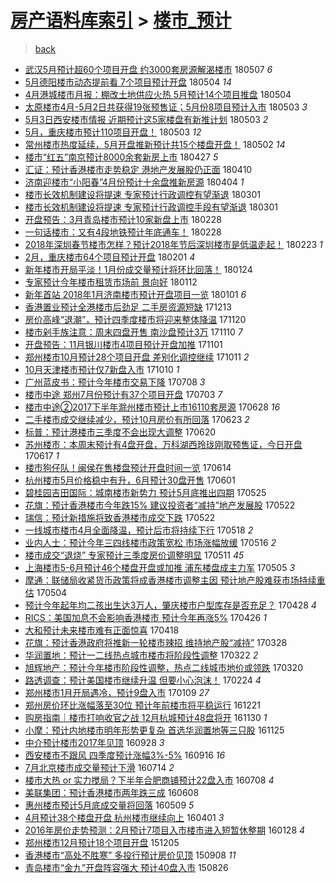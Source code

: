 [房产语料库索引](../../README.md)  > [楼市_预计](楼市_预计.md)
====
> [back](../README.md)

- [武汉5月预计超60个项目开盘 约3000套房源解渴楼市](http://jkwz.applinzi.com/ittc/7100294267958461446.html#%E6%AD%A6%E6%B1%895%E6%9C%88%E9%A2%84%E8%AE%A1%E8%B6%8560%E4%B8%AA%E9%A1%B9%E7%9B%AE%E5%BC%80%E7%9B%98+%E7%BA%A63000%E5%A5%97%E6%88%BF%E6%BA%90%E8%A7%A3%E6%B8%B4%E6%A5%BC%E5%B8%82) 180507 *6* 
- [5月德阳楼市动态提前看 7个项目预计开盘](http://jkwz.applinzi.com/ittc/7099209133322667014.html#5%E6%9C%88%E5%BE%B7%E9%98%B3%E6%A5%BC%E5%B8%82%E5%8A%A8%E6%80%81%E6%8F%90%E5%89%8D%E7%9C%8B+7%E4%B8%AA%E9%A1%B9%E7%9B%AE%E9%A2%84%E8%AE%A1%E5%BC%80%E7%9B%98) 180504 *14* 
- [4月港城楼市月报：棚改土地供应火热 5月预计14个项目推盘](http://jkwz.applinzi.com/ittc/7099187696255894534.html#4%E6%9C%88%E6%B8%AF%E5%9F%8E%E6%A5%BC%E5%B8%82%E6%9C%88%E6%8A%A5%EF%BC%9A%E6%A3%9A%E6%94%B9%E5%9C%9F%E5%9C%B0%E4%BE%9B%E5%BA%94%E7%81%AB%E7%83%AD+5%E6%9C%88%E9%A2%84%E8%AE%A114%E4%B8%AA%E9%A1%B9%E7%9B%AE%E6%8E%A8%E7%9B%98) 180504  
- [太原楼市4月-5月2日共获得19张预售证；5月份8项目预计入市](http://jkwz.applinzi.com/ittc/7098945501724673035.html#%E5%A4%AA%E5%8E%9F%E6%A5%BC%E5%B8%824%E6%9C%88-5%E6%9C%882%E6%97%A5%E5%85%B1%E8%8E%B7%E5%BE%9719%E5%BC%A0%E9%A2%84%E5%94%AE%E8%AF%81%EF%BC%9B5%E6%9C%88%E4%BB%BD8%E9%A1%B9%E7%9B%AE%E9%A2%84%E8%AE%A1%E5%85%A5%E5%B8%82) 180503 *3* 
- [5月3日西安楼市情报 近期预计这5家楼盘有新推计划](http://jkwz.applinzi.com/ittc/7098939323896562705.html#5%E6%9C%883%E6%97%A5%E8%A5%BF%E5%AE%89%E6%A5%BC%E5%B8%82%E6%83%85%E6%8A%A5+%E8%BF%91%E6%9C%9F%E9%A2%84%E8%AE%A1%E8%BF%995%E5%AE%B6%E6%A5%BC%E7%9B%98%E6%9C%89%E6%96%B0%E6%8E%A8%E8%AE%A1%E5%88%92) 180503 *2* 
- [5月，重庆楼市预计110项目开盘！](http://jkwz.applinzi.com/ittc/7098804020313588747.html#5%E6%9C%88%EF%BC%8C%E9%87%8D%E5%BA%86%E6%A5%BC%E5%B8%82%E9%A2%84%E8%AE%A1110%E9%A1%B9%E7%9B%AE%E5%BC%80%E7%9B%98%EF%BC%81) 180503 *12* 
- [常州楼市热度延续，5月开盘推新预计共15个楼盘开盘！](http://jkwz.applinzi.com/ittc/7098555608838177803.html#%E5%B8%B8%E5%B7%9E%E6%A5%BC%E5%B8%82%E7%83%AD%E5%BA%A6%E5%BB%B6%E7%BB%AD%EF%BC%8C5%E6%9C%88%E5%BC%80%E7%9B%98%E6%8E%A8%E6%96%B0%E9%A2%84%E8%AE%A1%E5%85%B115%E4%B8%AA%E6%A5%BC%E7%9B%98%E5%BC%80%E7%9B%98%EF%BC%81) 180502 *14* 
- [楼市“红五”南京预计8000余套新房上市](http://jkwz.applinzi.com/ittc/7096770524204237841.html#%E6%A5%BC%E5%B8%82%E2%80%9C%E7%BA%A2%E4%BA%94%E2%80%9D%E5%8D%97%E4%BA%AC%E9%A2%84%E8%AE%A18000%E4%BD%99%E5%A5%97%E6%96%B0%E6%88%BF%E4%B8%8A%E5%B8%82) 180427 *5* 
- [汇证：预计香港楼市走势稳定 港地产发展股仍正面](http://jkwz.applinzi.com/ittc/7090374535646020615.html#%E6%B1%87%E8%AF%81%EF%BC%9A%E9%A2%84%E8%AE%A1%E9%A6%99%E6%B8%AF%E6%A5%BC%E5%B8%82%E8%B5%B0%E5%8A%BF%E7%A8%B3%E5%AE%9A+%E6%B8%AF%E5%9C%B0%E4%BA%A7%E5%8F%91%E5%B1%95%E8%82%A1%E4%BB%8D%E6%AD%A3%E9%9D%A2) 180410  
- [济南迎楼市“小阳春”4月份预计十余盘推新房源](http://jkwz.applinzi.com/ittc/7088090349040043018.html#%E6%B5%8E%E5%8D%97%E8%BF%8E%E6%A5%BC%E5%B8%82%E2%80%9C%E5%B0%8F%E9%98%B3%E6%98%A5%E2%80%9D4%E6%9C%88%E4%BB%BD%E9%A2%84%E8%AE%A1%E5%8D%81%E4%BD%99%E7%9B%98%E6%8E%A8%E6%96%B0%E6%88%BF%E6%BA%90) 180404 *1* 
- [楼市长效机制建设将提速 专家预计行政调控有望渐退](http://jkwz.applinzi.com/ittc/7075527902785700874.html#%E6%A5%BC%E5%B8%82%E9%95%BF%E6%95%88%E6%9C%BA%E5%88%B6%E5%BB%BA%E8%AE%BE%E5%B0%86%E6%8F%90%E9%80%9F+%E4%B8%93%E5%AE%B6%E9%A2%84%E8%AE%A1%E8%A1%8C%E6%94%BF%E8%B0%83%E6%8E%A7%E6%9C%89%E6%9C%9B%E6%B8%90%E9%80%80) 180301  
- [楼市长效机制建设将提速 专家预计行政调控手段有望渐退](http://jkwz.applinzi.com/ittc/7075426505910125585.html#%E6%A5%BC%E5%B8%82%E9%95%BF%E6%95%88%E6%9C%BA%E5%88%B6%E5%BB%BA%E8%AE%BE%E5%B0%86%E6%8F%90%E9%80%9F+%E4%B8%93%E5%AE%B6%E9%A2%84%E8%AE%A1%E8%A1%8C%E6%94%BF%E8%B0%83%E6%8E%A7%E6%89%8B%E6%AE%B5%E6%9C%89%E6%9C%9B%E6%B8%90%E9%80%80) 180301  
- [开盘预告：3月青岛楼市预计10家新盘上市](http://jkwz.applinzi.com/ittc/7075198266507789329.html#%E5%BC%80%E7%9B%98%E9%A2%84%E5%91%8A%EF%BC%9A3%E6%9C%88%E9%9D%92%E5%B2%9B%E6%A5%BC%E5%B8%82%E9%A2%84%E8%AE%A110%E5%AE%B6%E6%96%B0%E7%9B%98%E4%B8%8A%E5%B8%82) 180228  
- [一句话楼市：又有4段地铁预计年底通车！](http://jkwz.applinzi.com/ittc/7074962737409295366.html#%E4%B8%80%E5%8F%A5%E8%AF%9D%E6%A5%BC%E5%B8%82%EF%BC%9A%E5%8F%88%E6%9C%894%E6%AE%B5%E5%9C%B0%E9%93%81%E9%A2%84%E8%AE%A1%E5%B9%B4%E5%BA%95%E9%80%9A%E8%BD%A6%EF%BC%81) 180228  
- [2018年深圳春节楼市怎样？预计2018年节后深圳楼市是低温走起！](http://jkwz.applinzi.com/ittc/7073209757727196176.html#2018%E5%B9%B4%E6%B7%B1%E5%9C%B3%E6%98%A5%E8%8A%82%E6%A5%BC%E5%B8%82%E6%80%8E%E6%A0%B7%EF%BC%9F%E9%A2%84%E8%AE%A12018%E5%B9%B4%E8%8A%82%E5%90%8E%E6%B7%B1%E5%9C%B3%E6%A5%BC%E5%B8%82%E6%98%AF%E4%BD%8E%E6%B8%A9%E8%B5%B0%E8%B5%B7%EF%BC%81) 180223 *1* 
- [2月，重庆楼市64个项目预计开盘](http://jkwz.applinzi.com/ittc/7065058811989984262.html#2%E6%9C%88%EF%BC%8C%E9%87%8D%E5%BA%86%E6%A5%BC%E5%B8%8264%E4%B8%AA%E9%A1%B9%E7%9B%AE%E9%A2%84%E8%AE%A1%E5%BC%80%E7%9B%98) 180201 *4* 
- [新年楼市开局平淡！1月份成交量预计将环比回落！](http://jkwz.applinzi.com/ittc/7062115883973870602.html#%E6%96%B0%E5%B9%B4%E6%A5%BC%E5%B8%82%E5%BC%80%E5%B1%80%E5%B9%B3%E6%B7%A1%EF%BC%811%E6%9C%88%E4%BB%BD%E6%88%90%E4%BA%A4%E9%87%8F%E9%A2%84%E8%AE%A1%E5%B0%86%E7%8E%AF%E6%AF%94%E5%9B%9E%E8%90%BD%EF%BC%81) 180124  
- [专家预计今年楼市租赁市场前 景向好](http://jkwz.applinzi.com/ittc/7057628385818182673.html#%E4%B8%93%E5%AE%B6%E9%A2%84%E8%AE%A1%E4%BB%8A%E5%B9%B4%E6%A5%BC%E5%B8%82%E7%A7%9F%E8%B5%81%E5%B8%82%E5%9C%BA%E5%89%8D+%E6%99%AF%E5%90%91%E5%A5%BD) 180112  
- [新年首站 2018年1月济南楼市预计开盘项目一览](http://jkwz.applinzi.com/ittc/7053527911875740688.html#%E6%96%B0%E5%B9%B4%E9%A6%96%E7%AB%99+2018%E5%B9%B41%E6%9C%88%E6%B5%8E%E5%8D%97%E6%A5%BC%E5%B8%82%E9%A2%84%E8%AE%A1%E5%BC%80%E7%9B%98%E9%A1%B9%E7%9B%AE%E4%B8%80%E8%A7%88) 180101 *6* 
- [香港置业预计全港楼市后劲足 二手房资源短缺](http://jkwz.applinzi.com/ittc/7046458531815883793.html#%E9%A6%99%E6%B8%AF%E7%BD%AE%E4%B8%9A%E9%A2%84%E8%AE%A1%E5%85%A8%E6%B8%AF%E6%A5%BC%E5%B8%82%E5%90%8E%E5%8A%B2%E8%B6%B3+%E4%BA%8C%E6%89%8B%E6%88%BF%E8%B5%84%E6%BA%90%E7%9F%AD%E7%BC%BA) 171213  
- [房价高峰“退潮”，预计四季度楼市将迎来整体降温](http://jkwz.applinzi.com/ittc/7038045750154511376.html#%E6%88%BF%E4%BB%B7%E9%AB%98%E5%B3%B0%E2%80%9C%E9%80%80%E6%BD%AE%E2%80%9D%EF%BC%8C%E9%A2%84%E8%AE%A1%E5%9B%9B%E5%AD%A3%E5%BA%A6%E6%A5%BC%E5%B8%82%E5%B0%86%E8%BF%8E%E6%9D%A5%E6%95%B4%E4%BD%93%E9%99%8D%E6%B8%A9) 171120  
- [楼市剁手族注意：周末四盘开售 南沙盘预计3万](http://jkwz.applinzi.com/ittc/7034387285787821072.html#%E6%A5%BC%E5%B8%82%E5%89%81%E6%89%8B%E6%97%8F%E6%B3%A8%E6%84%8F%EF%BC%9A%E5%91%A8%E6%9C%AB%E5%9B%9B%E7%9B%98%E5%BC%80%E5%94%AE+%E5%8D%97%E6%B2%99%E7%9B%98%E9%A2%84%E8%AE%A13%E4%B8%87) 171110 *7* 
- [开盘预告：11月银川楼市4项目预计开盘加推](http://jkwz.applinzi.com/ittc/7030865409140589584.html#%E5%BC%80%E7%9B%98%E9%A2%84%E5%91%8A%EF%BC%9A11%E6%9C%88%E9%93%B6%E5%B7%9D%E6%A5%BC%E5%B8%824%E9%A1%B9%E7%9B%AE%E9%A2%84%E8%AE%A1%E5%BC%80%E7%9B%98%E5%8A%A0%E6%8E%A8) 171101  
- [郑州楼市10月预计28个项目开盘 差别化调控继续](http://jkwz.applinzi.com/ittc/7023112426931880977.html#%E9%83%91%E5%B7%9E%E6%A5%BC%E5%B8%8210%E6%9C%88%E9%A2%84%E8%AE%A128%E4%B8%AA%E9%A1%B9%E7%9B%AE%E5%BC%80%E7%9B%98+%E5%B7%AE%E5%88%AB%E5%8C%96%E8%B0%83%E6%8E%A7%E7%BB%A7%E7%BB%AD) 171011 *2* 
- [10月天津楼市预计仅7新盘入市](http://jkwz.applinzi.com/ittc/7022736474364183568.html#10%E6%9C%88%E5%A4%A9%E6%B4%A5%E6%A5%BC%E5%B8%82%E9%A2%84%E8%AE%A1%E4%BB%857%E6%96%B0%E7%9B%98%E5%85%A5%E5%B8%82) 171010 *1* 
- [广州蓝皮书：预计今年楼市交易下降](http://jkwz.applinzi.com/ittc/6987805292589745169.html#%E5%B9%BF%E5%B7%9E%E8%93%9D%E7%9A%AE%E4%B9%A6%EF%BC%9A%E9%A2%84%E8%AE%A1%E4%BB%8A%E5%B9%B4%E6%A5%BC%E5%B8%82%E4%BA%A4%E6%98%93%E4%B8%8B%E9%99%8D) 170708 *3* 
- [楼市中途 郑州7月份预计有37个项目开盘](http://jkwz.applinzi.com/ittc/6986106266223903748.html#%E6%A5%BC%E5%B8%82%E4%B8%AD%E9%80%94+%E9%83%91%E5%B7%9E7%E6%9C%88%E4%BB%BD%E9%A2%84%E8%AE%A1%E6%9C%8937%E4%B8%AA%E9%A1%B9%E7%9B%AE%E5%BC%80%E7%9B%98) 170703 *7* 
- [楼市中途②2017下半年滁州楼市预计上市16110套房源](http://jkwz.applinzi.com/ittc/6984140957417997317.html#%E6%A5%BC%E5%B8%82%E4%B8%AD%E9%80%94%E2%91%A12017%E4%B8%8B%E5%8D%8A%E5%B9%B4%E6%BB%81%E5%B7%9E%E6%A5%BC%E5%B8%82%E9%A2%84%E8%AE%A1%E4%B8%8A%E5%B8%8216110%E5%A5%97%E6%88%BF%E6%BA%90) 170628 *16* 
- [二手楼市成交继续减少，预计10月房价有所回落](http://jkwz.applinzi.com/ittc/6982351680594002949.html#%E4%BA%8C%E6%89%8B%E6%A5%BC%E5%B8%82%E6%88%90%E4%BA%A4%E7%BB%A7%E7%BB%AD%E5%87%8F%E5%B0%91%EF%BC%8C%E9%A2%84%E8%AE%A110%E6%9C%88%E6%88%BF%E4%BB%B7%E6%9C%89%E6%89%80%E5%9B%9E%E8%90%BD) 170623 *2* 
- [标普：预计港楼市三季度不会出现大调整](http://jkwz.applinzi.com/ittc/6981243055758640132.html#%E6%A0%87%E6%99%AE%EF%BC%9A%E9%A2%84%E8%AE%A1%E6%B8%AF%E6%A5%BC%E5%B8%82%E4%B8%89%E5%AD%A3%E5%BA%A6%E4%B8%8D%E4%BC%9A%E5%87%BA%E7%8E%B0%E5%A4%A7%E8%B0%83%E6%95%B4) 170620  
- [苏州楼市：本周末预计有4盘开盘，万科湖西玲珑刚取预售证，今日开盘](http://jkwz.applinzi.com/ittc/6980169852277752837.html#%E8%8B%8F%E5%B7%9E%E6%A5%BC%E5%B8%82%EF%BC%9A%E6%9C%AC%E5%91%A8%E6%9C%AB%E9%A2%84%E8%AE%A1%E6%9C%894%E7%9B%98%E5%BC%80%E7%9B%98%EF%BC%8C%E4%B8%87%E7%A7%91%E6%B9%96%E8%A5%BF%E7%8E%B2%E7%8F%91%E5%88%9A%E5%8F%96%E9%A2%84%E5%94%AE%E8%AF%81%EF%BC%8C%E4%BB%8A%E6%97%A5%E5%BC%80%E7%9B%98) 170617 *1* 
- [楼市狗仔队！闽侯在售楼盘预计开盘时间一览](http://jkwz.applinzi.com/ittc/6978983540325614597.html#%E6%A5%BC%E5%B8%82%E7%8B%97%E4%BB%94%E9%98%9F%EF%BC%81%E9%97%BD%E4%BE%AF%E5%9C%A8%E5%94%AE%E6%A5%BC%E7%9B%98%E9%A2%84%E8%AE%A1%E5%BC%80%E7%9B%98%E6%97%B6%E9%97%B4%E4%B8%80%E8%A7%88) 170614  
- [杭州楼市5月价格稳中有升，6月预计30盘开售](http://jkwz.applinzi.com/ittc/6974149245526344709.html#%E6%9D%AD%E5%B7%9E%E6%A5%BC%E5%B8%825%E6%9C%88%E4%BB%B7%E6%A0%BC%E7%A8%B3%E4%B8%AD%E6%9C%89%E5%8D%87%EF%BC%8C6%E6%9C%88%E9%A2%84%E8%AE%A130%E7%9B%98%E5%BC%80%E5%94%AE) 170601  
- [碧桂园吉田国际：城南楼市新势力 预计5月底推出四期](http://jkwz.applinzi.com/ittc/6971625919360795652.html#%E7%A2%A7%E6%A1%82%E5%9B%AD%E5%90%89%E7%94%B0%E5%9B%BD%E9%99%85%EF%BC%9A%E5%9F%8E%E5%8D%97%E6%A5%BC%E5%B8%82%E6%96%B0%E5%8A%BF%E5%8A%9B+%E9%A2%84%E8%AE%A15%E6%9C%88%E5%BA%95%E6%8E%A8%E5%87%BA%E5%9B%9B%E6%9C%9F) 170525  
- [花旗：预计香港楼市今年跌15% 建议投资者“减持”地产发展股](http://jkwz.applinzi.com/ittc/6970510897230382085.html#%E8%8A%B1%E6%97%97%EF%BC%9A%E9%A2%84%E8%AE%A1%E9%A6%99%E6%B8%AF%E6%A5%BC%E5%B8%82%E4%BB%8A%E5%B9%B4%E8%B7%8C15%25+%E5%BB%BA%E8%AE%AE%E6%8A%95%E8%B5%84%E8%80%85%E2%80%9C%E5%87%8F%E6%8C%81%E2%80%9D%E5%9C%B0%E4%BA%A7%E5%8F%91%E5%B1%95%E8%82%A1) 170522  
- [瑞信：预计新措施将致香港楼市成交下跌](http://jkwz.applinzi.com/ittc/6970443771392033797.html#%E7%91%9E%E4%BF%A1%EF%BC%9A%E9%A2%84%E8%AE%A1%E6%96%B0%E6%8E%AA%E6%96%BD%E5%B0%86%E8%87%B4%E9%A6%99%E6%B8%AF%E6%A5%BC%E5%B8%82%E6%88%90%E4%BA%A4%E4%B8%8B%E8%B7%8C) 170522  
- [一线城市楼市4月全面降温，预计后市将持续下行](http://jkwz.applinzi.com/ittc/6968990954252928004.html#%E4%B8%80%E7%BA%BF%E5%9F%8E%E5%B8%82%E6%A5%BC%E5%B8%824%E6%9C%88%E5%85%A8%E9%9D%A2%E9%99%8D%E6%B8%A9%EF%BC%8C%E9%A2%84%E8%AE%A1%E5%90%8E%E5%B8%82%E5%B0%86%E6%8C%81%E7%BB%AD%E4%B8%8B%E8%A1%8C) 170518 *2* 
- [业内人士：预计今年三四线楼市政策宽松 市场涨幅放缓](http://jkwz.applinzi.com/ittc/6968171086620394500.html#%E4%B8%9A%E5%86%85%E4%BA%BA%E5%A3%AB%EF%BC%9A%E9%A2%84%E8%AE%A1%E4%BB%8A%E5%B9%B4%E4%B8%89%E5%9B%9B%E7%BA%BF%E6%A5%BC%E5%B8%82%E6%94%BF%E7%AD%96%E5%AE%BD%E6%9D%BE+%E5%B8%82%E5%9C%BA%E6%B6%A8%E5%B9%85%E6%94%BE%E7%BC%93) 170516 *2* 
- [楼市成交“退烧” 专家预计三季度房价调整明显](http://jkwz.applinzi.com/ittc/6966281786823803908.html#%E6%A5%BC%E5%B8%82%E6%88%90%E4%BA%A4%E2%80%9C%E9%80%80%E7%83%A7%E2%80%9D+%E4%B8%93%E5%AE%B6%E9%A2%84%E8%AE%A1%E4%B8%89%E5%AD%A3%E5%BA%A6%E6%88%BF%E4%BB%B7%E8%B0%83%E6%95%B4%E6%98%8E%E6%98%BE) 170511 *45* 
- [上海楼市5-6月预计46个楼盘开盘或加推 浦东楼盘成主力军](http://jkwz.applinzi.com/ittc/6964124467734250500.html#%E4%B8%8A%E6%B5%B7%E6%A5%BC%E5%B8%825-6%E6%9C%88%E9%A2%84%E8%AE%A146%E4%B8%AA%E6%A5%BC%E7%9B%98%E5%BC%80%E7%9B%98%E6%88%96%E5%8A%A0%E6%8E%A8+%E6%B5%A6%E4%B8%9C%E6%A5%BC%E7%9B%98%E6%88%90%E4%B8%BB%E5%8A%9B%E5%86%9B) 170505 *3* 
- [摩通：联储局收紧货币政策将成香港楼市调整主因 预计地产股难获市场持续重估](http://jkwz.applinzi.com/ittc/6963793837276267524.html#%E6%91%A9%E9%80%9A%EF%BC%9A%E8%81%94%E5%82%A8%E5%B1%80%E6%94%B6%E7%B4%A7%E8%B4%A7%E5%B8%81%E6%94%BF%E7%AD%96%E5%B0%86%E6%88%90%E9%A6%99%E6%B8%AF%E6%A5%BC%E5%B8%82%E8%B0%83%E6%95%B4%E4%B8%BB%E5%9B%A0+%E9%A2%84%E8%AE%A1%E5%9C%B0%E4%BA%A7%E8%82%A1%E9%9A%BE%E8%8E%B7%E5%B8%82%E5%9C%BA%E6%8C%81%E7%BB%AD%E9%87%8D%E4%BC%B0) 170504  
- [预计今年起年均二孩出生达3万人，肇庆楼市户型库存是否充足？](http://jkwz.applinzi.com/ittc/6961501439829476357.html#%E9%A2%84%E8%AE%A1%E4%BB%8A%E5%B9%B4%E8%B5%B7%E5%B9%B4%E5%9D%87%E4%BA%8C%E5%AD%A9%E5%87%BA%E7%94%9F%E8%BE%BE3%E4%B8%87%E4%BA%BA%EF%BC%8C%E8%82%87%E5%BA%86%E6%A5%BC%E5%B8%82%E6%88%B7%E5%9E%8B%E5%BA%93%E5%AD%98%E6%98%AF%E5%90%A6%E5%85%85%E8%B6%B3%EF%BC%9F) 170428 *4* 
- [RICS：美国加息不会影响香港楼市 预计今年再涨5%](http://jkwz.applinzi.com/ittc/6960882352761865221.html#RICS%EF%BC%9A%E7%BE%8E%E5%9B%BD%E5%8A%A0%E6%81%AF%E4%B8%8D%E4%BC%9A%E5%BD%B1%E5%93%8D%E9%A6%99%E6%B8%AF%E6%A5%BC%E5%B8%82+%E9%A2%84%E8%AE%A1%E4%BB%8A%E5%B9%B4%E5%86%8D%E6%B6%A85%25) 170426 *1* 
- [大和预计未来楼市难有正面惊喜](http://jkwz.applinzi.com/ittc/6957836688649880581.html#%E5%A4%A7%E5%92%8C%E9%A2%84%E8%AE%A1%E6%9C%AA%E6%9D%A5%E6%A5%BC%E5%B8%82%E9%9A%BE%E6%9C%89%E6%AD%A3%E9%9D%A2%E6%83%8A%E5%96%9C) 170418  
- [花旗：预计香港政府将推新一轮楼市辣招 维持地产股“减持”](http://jkwz.applinzi.com/ittc/6950091348844741636.html#%E8%8A%B1%E6%97%97%EF%BC%9A%E9%A2%84%E8%AE%A1%E9%A6%99%E6%B8%AF%E6%94%BF%E5%BA%9C%E5%B0%86%E6%8E%A8%E6%96%B0%E4%B8%80%E8%BD%AE%E6%A5%BC%E5%B8%82%E8%BE%A3%E6%8B%9B+%E7%BB%B4%E6%8C%81%E5%9C%B0%E4%BA%A7%E8%82%A1%E2%80%9C%E5%87%8F%E6%8C%81%E2%80%9D) 170328  
- [华润置地：预计一二线热点城市楼市将阶段性调整](http://jkwz.applinzi.com/ittc/6947971767153984517.html#%E5%8D%8E%E6%B6%A6%E7%BD%AE%E5%9C%B0%EF%BC%9A%E9%A2%84%E8%AE%A1%E4%B8%80%E4%BA%8C%E7%BA%BF%E7%83%AD%E7%82%B9%E5%9F%8E%E5%B8%82%E6%A5%BC%E5%B8%82%E5%B0%86%E9%98%B6%E6%AE%B5%E6%80%A7%E8%B0%83%E6%95%B4) 170322 *2* 
- [旭辉地产：预计今年楼市阶段性调整，热点二线城市地价或领跌](http://jkwz.applinzi.com/ittc/6947226698302096389.html#%E6%97%AD%E8%BE%89%E5%9C%B0%E4%BA%A7%EF%BC%9A%E9%A2%84%E8%AE%A1%E4%BB%8A%E5%B9%B4%E6%A5%BC%E5%B8%82%E9%98%B6%E6%AE%B5%E6%80%A7%E8%B0%83%E6%95%B4%EF%BC%8C%E7%83%AD%E7%82%B9%E4%BA%8C%E7%BA%BF%E5%9F%8E%E5%B8%82%E5%9C%B0%E4%BB%B7%E6%88%96%E9%A2%86%E8%B7%8C) 170320  
- [路透调查：预计美国楼市继续升温 但要小心泡沫！](http://jkwz.applinzi.com/ittc/6938301210166821893.html#%E8%B7%AF%E9%80%8F%E8%B0%83%E6%9F%A5%EF%BC%9A%E9%A2%84%E8%AE%A1%E7%BE%8E%E5%9B%BD%E6%A5%BC%E5%B8%82%E7%BB%A7%E7%BB%AD%E5%8D%87%E6%B8%A9+%E4%BD%86%E8%A6%81%E5%B0%8F%E5%BF%83%E6%B3%A1%E6%B2%AB%EF%BC%81) 170224 *4* 
- [郑州楼市1月开局遇冷，预计9盘入市](http://jkwz.applinzi.com/ittc/6921065915805598725.html#%E9%83%91%E5%B7%9E%E6%A5%BC%E5%B8%821%E6%9C%88%E5%BC%80%E5%B1%80%E9%81%87%E5%86%B7%EF%BC%8C%E9%A2%84%E8%AE%A19%E7%9B%98%E5%85%A5%E5%B8%82) 170109 *27* 
- [郑州房价环比涨幅落至30位 预计年前楼市将平稳运行](http://jkwz.applinzi.com/ittc/6914036299832230916.html#%E9%83%91%E5%B7%9E%E6%88%BF%E4%BB%B7%E7%8E%AF%E6%AF%94%E6%B6%A8%E5%B9%85%E8%90%BD%E8%87%B330%E4%BD%8D+%E9%A2%84%E8%AE%A1%E5%B9%B4%E5%89%8D%E6%A5%BC%E5%B8%82%E5%B0%86%E5%B9%B3%E7%A8%B3%E8%BF%90%E8%A1%8C) 161221  
- [购房指南｜楼市打响收官之战 12月杭城预计48盘将开](http://jkwz.applinzi.com/ittc/6906283868805399557.html#%E8%B4%AD%E6%88%BF%E6%8C%87%E5%8D%97%EF%BD%9C%E6%A5%BC%E5%B8%82%E6%89%93%E5%93%8D%E6%94%B6%E5%AE%98%E4%B9%8B%E6%88%98+12%E6%9C%88%E6%9D%AD%E5%9F%8E%E9%A2%84%E8%AE%A148%E7%9B%98%E5%B0%86%E5%BC%80) 161130 *1* 
- [小摩：预计内地楼市明年形势更复杂 首选华润置地等三只股](http://jkwz.applinzi.com/ittc/6904435096928388100.html#%E5%B0%8F%E6%91%A9%EF%BC%9A%E9%A2%84%E8%AE%A1%E5%86%85%E5%9C%B0%E6%A5%BC%E5%B8%82%E6%98%8E%E5%B9%B4%E5%BD%A2%E5%8A%BF%E6%9B%B4%E5%A4%8D%E6%9D%82+%E9%A6%96%E9%80%89%E5%8D%8E%E6%B6%A6%E7%BD%AE%E5%9C%B0%E7%AD%89%E4%B8%89%E5%8F%AA%E8%82%A1) 161125  
- [中介预计楼市2017年见顶](http://jkwz.applinzi.com/ittc/6882830771387106309.html#%E4%B8%AD%E4%BB%8B%E9%A2%84%E8%AE%A1%E6%A5%BC%E5%B8%822017%E5%B9%B4%E8%A7%81%E9%A1%B6) 160928 *3* 
- [西安楼市不跟风 四季度预计涨幅3%-5%](http://jkwz.applinzi.com/ittc/6878283870805427205.html#%E8%A5%BF%E5%AE%89%E6%A5%BC%E5%B8%82%E4%B8%8D%E8%B7%9F%E9%A3%8E+%E5%9B%9B%E5%AD%A3%E5%BA%A6%E9%A2%84%E8%AE%A1%E6%B6%A8%E5%B9%853%25-5%25) 160916 *16* 
- [7月北京楼市成交量预计下滑](http://jkwz.applinzi.com/ittc/6854734117752800260.html#7%E6%9C%88%E5%8C%97%E4%BA%AC%E6%A5%BC%E5%B8%82%E6%88%90%E4%BA%A4%E9%87%8F%E9%A2%84%E8%AE%A1%E4%B8%8B%E6%BB%91) 160714 *2* 
- [楼市大热 or 实力搅局？下半年合肥商铺预计22盘入市](http://jkwz.applinzi.com/ittc/6852436003352216580.html#%E6%A5%BC%E5%B8%82%E5%A4%A7%E7%83%AD+or+%E5%AE%9E%E5%8A%9B%E6%90%85%E5%B1%80%EF%BC%9F%E4%B8%8B%E5%8D%8A%E5%B9%B4%E5%90%88%E8%82%A5%E5%95%86%E9%93%BA%E9%A2%84%E8%AE%A122%E7%9B%98%E5%85%A5%E5%B8%82) 160708 *4* 
- [美联集团：预计香港楼市两年跌三成](http://jkwz.applinzi.com/ittc/6841425753203540996.html#%E7%BE%8E%E8%81%94%E9%9B%86%E5%9B%A2%EF%BC%9A%E9%A2%84%E8%AE%A1%E9%A6%99%E6%B8%AF%E6%A5%BC%E5%B8%82%E4%B8%A4%E5%B9%B4%E8%B7%8C%E4%B8%89%E6%88%90) 160608  
- [惠州楼市预计5月底成交量将回落](http://jkwz.applinzi.com/ittc/6829059354162365444.html#%E6%83%A0%E5%B7%9E%E6%A5%BC%E5%B8%82%E9%A2%84%E8%AE%A15%E6%9C%88%E5%BA%95%E6%88%90%E4%BA%A4%E9%87%8F%E5%B0%86%E5%9B%9E%E8%90%BD) 160509 *5* 
- [4月预计38个楼盘开盘 杭州楼市继续向上](http://jkwz.applinzi.com/ittc/6816021111074456581.html#4%E6%9C%88%E9%A2%84%E8%AE%A138%E4%B8%AA%E6%A5%BC%E7%9B%98%E5%BC%80%E7%9B%98+%E6%9D%AD%E5%B7%9E%E6%A5%BC%E5%B8%82%E7%BB%A7%E7%BB%AD%E5%90%91%E4%B8%8A) 160401 *3* 
- [2016年房价走势预测：2月预计7项目入市楼市进入短暂休整期](http://jkwz.applinzi.com/ittc/6792419065075336196.html#2016%E5%B9%B4%E6%88%BF%E4%BB%B7%E8%B5%B0%E5%8A%BF%E9%A2%84%E6%B5%8B%EF%BC%9A2%E6%9C%88%E9%A2%84%E8%AE%A17%E9%A1%B9%E7%9B%AE%E5%85%A5%E5%B8%82%E6%A5%BC%E5%B8%82%E8%BF%9B%E5%85%A5%E7%9F%AD%E6%9A%82%E4%BC%91%E6%95%B4%E6%9C%9F) 160128 *4* 
- [郑州楼市12月预计18个项目开盘](http://jkwz.applinzi.com/ittc/6772253600663487492.html#%E9%83%91%E5%B7%9E%E6%A5%BC%E5%B8%8212%E6%9C%88%E9%A2%84%E8%AE%A118%E4%B8%AA%E9%A1%B9%E7%9B%AE%E5%BC%80%E7%9B%98) 151205  
- [香港楼市“高处不胜寒” 多投行预计房价见顶](http://jkwz.applinzi.com/ittc/6739426634228204549.html#%E9%A6%99%E6%B8%AF%E6%A5%BC%E5%B8%82%E2%80%9C%E9%AB%98%E5%A4%84%E4%B8%8D%E8%83%9C%E5%AF%92%E2%80%9D+%E5%A4%9A%E6%8A%95%E8%A1%8C%E9%A2%84%E8%AE%A1%E6%88%BF%E4%BB%B7%E8%A7%81%E9%A1%B6) 150908 *11* 
- [青岛楼市“金九”开盘阵容强大 预计40盘入市](http://jkwz.applinzi.com/ittc/6734868020365050885.html#%E9%9D%92%E5%B2%9B%E6%A5%BC%E5%B8%82%E2%80%9C%E9%87%91%E4%B9%9D%E2%80%9D%E5%BC%80%E7%9B%98%E9%98%B5%E5%AE%B9%E5%BC%BA%E5%A4%A7+%E9%A2%84%E8%AE%A140%E7%9B%98%E5%85%A5%E5%B8%82) 150826  
